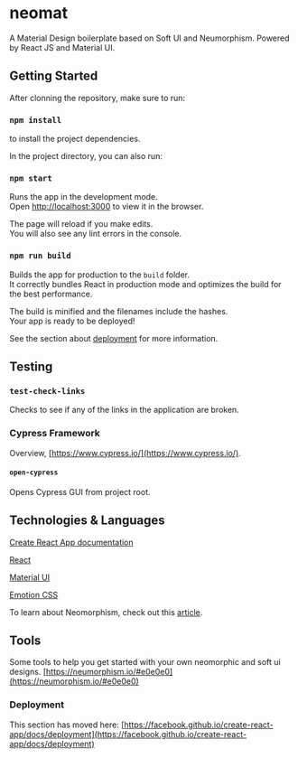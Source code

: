 # neomat

A Material Design boilerplate based on Soft UI and Neumorphism. Powered by React JS and Material UI.

## Getting Started

After clonning the repository, make sure to run:

### `npm install`

to install the project dependencies.

In the project directory, you can also run:

### `npm start`

Runs the app in the development mode.\
Open [http://localhost:3000](http://localhost:3000) to view it in the browser.

The page will reload if you make edits.\
You will also see any lint errors in the console.

### `npm run build`

Builds the app for production to the `build` folder.\
It correctly bundles React in production mode and optimizes the build for the best performance.

The build is minified and the filenames include the hashes.\
Your app is ready to be deployed!

See the section about [deployment](https://facebook.github.io/create-react-app/docs/deployment) for more information.

## Testing

### `test-check-links`

Checks to see if any of the links in the application are broken.

### Cypress Framework

Overview, [https://www.cypress.io/](https://www.cypress.io/).

#### `open-cypress`

Opens Cypress GUI from project root.

## Technologies & Languages

[Create React App documentation](https://facebook.github.io/create-react-app/docs/getting-started)

[React](https://reactjs.org/)

[Material UI](https://material-ui.com/)

[Emotion CSS](https://emotion.sh/docs/introduction)

To learn about Neomorphism, check out this [article](https://medium.muz.li/neumorphic-design-ad5586796b1b).

## Tools

Some tools to help you get started with your own neomorphic and soft ui designs.
[https://neumorphism.io/#e0e0e0](https://neumorphism.io/#e0e0e0)

### Deployment

This section has moved here: [https://facebook.github.io/create-react-app/docs/deployment](https://facebook.github.io/create-react-app/docs/deployment)